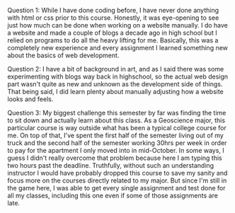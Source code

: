 Question 1:  While I have done coding before, I have never done anything with html or css prior to this course.  Honestly, it was eye-opening to see just how much can be done
when working on a website manually.  I do have a website and made a couple of blogs a decade ago in high school but I relied on programs to do all the heavy lifting for me.
Basically, this was a completely new experience and every assignment I learned something new about the basics of web development.

Question 2: I have a bit of background in art, and as I said there was some experimenting with blogs way back in highschool, so the actual web design part wasn't quite as new
and unknown as the development side of things.  That being said, I did learn plenty about manually adjusting how a website looks and feels.

Question 3: My biggest challenge this semester by far was finding the time to sit down and actually learn about this class.  As a Geoscience major, this particular course is way outside
what has been a typical college course for me.  On top of that, I've spent the first half of the semester living out of my truck and the second half of the semester working 30hrs per
week in order to pay for the apartment I only moved into in mid-October.  In some ways, I guess I didn't really overcome that problem because here I am typing this two hours past the
deadline.  Truthfully, without such an understanding instructor I would have probably dropped this course to save my sanity and focus more on the courses directly related to my major.
But since I'm still in the game here, I was able to get every single assignment and test done for all my classes, including this one even if some of those assignments are late.
